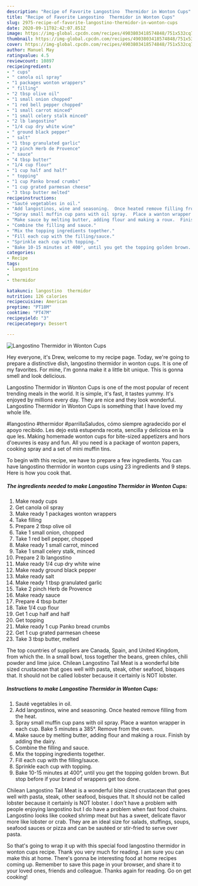 ```yaml
---
description: "Recipe of Favorite Langostino  Thermidor in Wonton Cups"
title: "Recipe of Favorite Langostino  Thermidor in Wonton Cups"
slug: 2975-recipe-of-favorite-langostino-thermidor-in-wonton-cups
date: 2020-09-11T02:42:07.851Z
image: https://img-global.cpcdn.com/recipes/4903803418574848/751x532cq70/langostino-thermidor-in-wonton-cups-recipe-main-photo.jpg
thumbnail: https://img-global.cpcdn.com/recipes/4903803418574848/751x532cq70/langostino-thermidor-in-wonton-cups-recipe-main-photo.jpg
cover: https://img-global.cpcdn.com/recipes/4903803418574848/751x532cq70/langostino-thermidor-in-wonton-cups-recipe-main-photo.jpg
author: Manuel May
ratingvalue: 4.5
reviewcount: 10897
recipeingredient:
- " cups"
- " canola oil spray"
- "1 packages wonton wrappers"
- " filling"
- "2 tbsp olive oil"
- "1 small onion chopped"
- "1 red bell pepper chopped"
- "1 small carrot minced"
- "1 small celery stalk minced"
- "2 lb langostino"
- "1/4 cup dry white wine"
- " ground black pepper"
- " salt"
- "1 tbsp granulated garlic"
- "2 pinch Herb de Provence"
- " sauce"
- "4 tbsp butter"
- "1/4 cup flour"
- "1 cup half and half"
- " topping"
- "1 cup Panko bread crumbs"
- "1 cup grated parmesan cheese"
- "3 tbsp butter melted"
recipeinstructions:
- "Sauté vegetables in oil."
- "Add langostinos, wine and seasoning.  Once heated remove filling from the heat."
- "Spray small muffin cup pans with oil spray.  Place a wanton wrapper in each cup. Bake 5 minutes a 385°. Remove from the oven."
- "Make sauce by melting butter, adding flour and making a roux.  Finish by adding the dairy."
- "Combine the filling and sauce."
- "Mix the topping ingredients together."
- "Fill each cup with the filling/sauce."
- "Sprinkle each cup with topping."
- "Bake 10-15 minutes at 400°, until you get the topping golden brown.  But stop before if your brand of wrappers get too done."
categories:
- Recipe
tags:
- langostino
- 
- thermidor

katakunci: langostino  thermidor 
nutrition: 126 calories
recipecuisine: American
preptime: "PT18M"
cooktime: "PT47M"
recipeyield: "3"
recipecategory: Dessert

---
```



![Langostino  Thermidor in Wonton Cups](https://img-global.cpcdn.com/recipes/4903803418574848/751x532cq70/langostino-thermidor-in-wonton-cups-recipe-main-photo.jpg)

Hey everyone, it's Drew, welcome to my recipe page. Today, we're going to prepare a distinctive dish, langostino  thermidor in wonton cups. It is one of my favorites. For mine, I'm gonna make it a little bit unique. This is gonna smell and look delicious.

Langostino  Thermidor in Wonton Cups is one of the most popular of recent trending meals in the world. It is simple, it's fast, it tastes yummy. It's enjoyed by millions every day. They are nice and they look wonderful. Langostino  Thermidor in Wonton Cups is something that I have loved my whole life.

#langostino #thermidor #parrillaSaludos, cómo siempre agradecido por el apoyo recibido. Les dejo está estupenda receta, sencilla y deliciosa en la que les. Making homemade wonton cups for bite-sized appetizers and hors d&#39;oeuvres is easy and fun. All you need is a package of wonton papers, cooking spray and a set of mini muffin tins.


To begin with this recipe, we have to prepare a few ingredients. You can have langostino  thermidor in wonton cups using 23 ingredients and 9 steps. Here is how you cook that.

<!--inarticleads1-->

##### The ingredients needed to make Langostino  Thermidor in Wonton Cups:

1. Make ready  cups
1. Get  canola oil spray
1. Make ready 1 packages wonton wrappers
1. Take  filling
1. Prepare 2 tbsp olive oil
1. Take 1 small onion, chopped
1. Take 1 red bell pepper, chopped
1. Make ready 1 small carrot, minced
1. Take 1 small celery stalk, minced
1. Prepare 2 lb langostino
1. Make ready 1/4 cup dry white wine
1. Make ready  ground black pepper
1. Make ready  salt
1. Make ready 1 tbsp granulated garlic
1. Take 2 pinch Herb de Provence
1. Make ready  sauce
1. Prepare 4 tbsp butter
1. Take 1/4 cup flour
1. Get 1 cup half and half
1. Get  topping
1. Make ready 1 cup Panko bread crumbs
1. Get 1 cup grated parmesan cheese
1. Take 3 tbsp butter, melted


The top countries of suppliers are Canada, Spain, and United Kingdom, from which the. In a small bowl, toss together the beans, green chiles, chili powder and lime juice. Chilean Langostino Tail Meat is a wonderful bite sized crustacean that goes well with pasta, steak, other seafood, bisques that. It should not be called lobster because it certainly is NOT lobster. 

<!--inarticleads2-->

##### Instructions to make Langostino  Thermidor in Wonton Cups:

1. Sauté vegetables in oil.
1. Add langostinos, wine and seasoning.  Once heated remove filling from the heat.
1. Spray small muffin cup pans with oil spray.  Place a wanton wrapper in each cup. Bake 5 minutes a 385°. Remove from the oven.
1. Make sauce by melting butter, adding flour and making a roux.  Finish by adding the dairy.
1. Combine the filling and sauce.
1. Mix the topping ingredients together.
1. Fill each cup with the filling/sauce.
1. Sprinkle each cup with topping.
1. Bake 10-15 minutes at 400°, until you get the topping golden brown.  But stop before if your brand of wrappers get too done.


Chilean Langostino Tail Meat is a wonderful bite sized crustacean that goes well with pasta, steak, other seafood, bisques that. It should not be called lobster because it certainly is NOT lobster. I don&#39;t have a problem with people enjoying langostino but I do have a problem when fast food chains. Langostino looks like cooked shrimp meat but has a sweet, delicate flavor more like lobster or crab. They are an ideal size for salads, stuffings, soups, seafood sauces or pizza and can be sautéed or stir-fried to serve over pasta. 

So that's going to wrap it up with this special food langostino  thermidor in wonton cups recipe. Thank you very much for reading. I am sure you can make this at home. There's gonna be interesting food at home recipes coming up. Remember to save this page in your browser, and share it to your loved ones, friends and colleague. Thanks again for reading. Go on get cooking!
